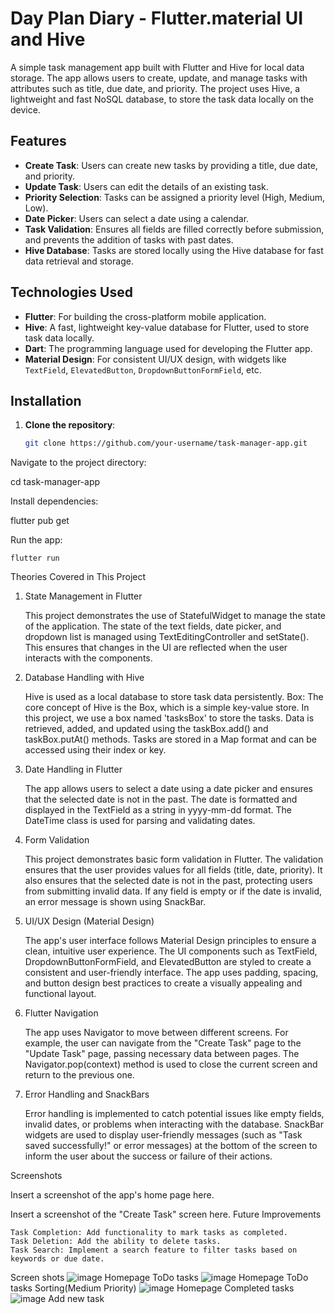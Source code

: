 # Day Plan Diary - Flutter.material UI and Hive

A simple task management app built with Flutter and Hive for local data storage. The app allows users to create, update, and manage tasks with attributes such as title, due date, and priority. The project uses Hive, a lightweight and fast NoSQL database, to store the task data locally on the device.

## Features

- **Create Task**: Users can create new tasks by providing a title, due date, and priority.
- **Update Task**: Users can edit the details of an existing task.
- **Priority Selection**: Tasks can be assigned a priority level (High, Medium, Low).
- **Date Picker**: Users can select a date using a calendar.
- **Task Validation**: Ensures all fields are filled correctly before submission, and prevents the addition of tasks with past dates.
- **Hive Database**: Tasks are stored locally using the Hive database for fast data retrieval and storage.

## Technologies Used

- **Flutter**: For building the cross-platform mobile application.
- **Hive**: A fast, lightweight key-value database for Flutter, used to store task data locally.
- **Dart**: The programming language used for developing the Flutter app.
- **Material Design**: For consistent UI/UX design, with widgets like `TextField`, `ElevatedButton`, `DropdownButtonFormField`, etc.

## Installation

1. **Clone the repository**:
   ```bash
   git clone https://github.com/your-username/task-manager-app.git

Navigate to the project directory:

cd task-manager-app

Install dependencies:

flutter pub get

Run the app:

    flutter run

Theories Covered in This Project
1. State Management in Flutter

    This project demonstrates the use of StatefulWidget to manage the state of the application.
    The state of the text fields, date picker, and dropdown list is managed using TextEditingController and setState().
    This ensures that changes in the UI are reflected when the user interacts with the components.

2. Database Handling with Hive

    Hive is used as a local database to store task data persistently.
    Box: The core concept of Hive is the Box, which is a simple key-value store. In this project, we use a box named 'tasksBox' to store the tasks.
    Data is retrieved, added, and updated using the taskBox.add() and taskBox.putAt() methods.
    Tasks are stored in a Map format and can be accessed using their index or key.

3. Date Handling in Flutter

    The app allows users to select a date using a date picker and ensures that the selected date is not in the past.
    The date is formatted and displayed in the TextField as a string in yyyy-mm-dd format.
    The DateTime class is used for parsing and validating dates.

4. Form Validation

    This project demonstrates basic form validation in Flutter.
    The validation ensures that the user provides values for all fields (title, date, priority).
    It also ensures that the selected date is not in the past, protecting users from submitting invalid data.
    If any field is empty or if the date is invalid, an error message is shown using SnackBar.

5. UI/UX Design (Material Design)

    The app's user interface follows Material Design principles to ensure a clean, intuitive user experience.
    The UI components such as TextField, DropdownButtonFormField, and ElevatedButton are styled to create a consistent and user-friendly interface.
    The app uses padding, spacing, and button design best practices to create a visually appealing and functional layout.

6. Flutter Navigation

    The app uses Navigator to move between different screens. For example, the user can navigate from the "Create Task" page to the "Update Task" page, passing necessary data between pages.
    The Navigator.pop(context) method is used to close the current screen and return to the previous one.

7. Error Handling and SnackBars

    Error handling is implemented to catch potential issues like empty fields, invalid dates, or problems when interacting with the database.
    SnackBar widgets are used to display user-friendly messages (such as "Task saved successfully!" or error messages) at the bottom of the screen to inform the user about the success or failure of their actions.

Screenshots

Insert a screenshot of the app's home page here.

Insert a screenshot of the "Create Task" screen here.
Future Improvements

    Task Completion: Add functionality to mark tasks as completed.
    Task Deletion: Add the ability to delete tasks.
    Task Search: Implement a search feature to filter tasks based on keywords or due date.

Screen shots
![image](https://github.com/user-attachments/assets/e17e74b0-4f80-47cb-90e1-990352e2ce72) 
Homepage ToDo tasks
![image](https://github.com/user-attachments/assets/6d239fd7-5fbf-4c82-8d0d-96e6c71423fc) 
Homepage ToDo tasks Sorting(Medium Priority)
![image](https://github.com/user-attachments/assets/10f6741f-b284-4662-a98e-e5228564df30) 
Homepage Completed tasks
![image](https://github.com/user-attachments/assets/56efc98d-3d12-44b2-a114-e76b8689b183) 
Add new task



